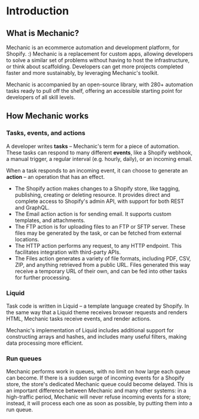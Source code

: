 # Introduction

## What is Mechanic?

Mechanic is an ecommerce automation and development platform, for Shopify. :\) Mechanic is a replacement for custom apps, allowing developers to solve a similar set of problems without having to host the infrastructure, or think about scaffolding. Developers can get more projects completed faster and more sustainably, by leveraging Mechanic's toolkit.

Mechanic is accompanied by an open-source library, with 280+ automation tasks ready to pull off the shelf, offering an accessible starting point for developers of all skill levels.

## How Mechanic works

### Tasks, events, and actions

A developer writes **tasks** – Mechanic's term for a piece of automation. These tasks can respond to many different **events**, like a Shopify webhook, a manual trigger, a regular interval \(e.g. hourly, daily\), or an incoming email.

When a task responds to an incoming event, it can choose to generate an **action** – an operation that has an effect.

* The Shopify action makes changes to a Shopify store, like tagging, publishing, creating or deleting resource. It provides direct and complete access to Shopify's admin API, with support for both REST and GraphQL.
* The Email action action is for sending email. It supports custom templates, and attachments.
* The FTP action is for uploading files to an FTP or SFTP server. These files may be generated by the task, or can be fetched from external locations.
* The HTTP action performs any request, to any HTTP endpoint. This facilitates integration with third-party APIs.
* The Files action generates a variety of file formats, including PDF, CSV, ZIP, and anything retrieved from a public URL. Files generated this way receive a temporary URL of their own, and can be fed into other tasks for further processing.

### Liquid

Task code is written in Liquid – a template language created by Shopify. In the same way that a Liquid theme receives browser requests and renders HTML, Mechanic tasks receive events, and render actions.

Mechanic's implementation of Liquid includes additional support for constructing arrays and hashes, and includes many useful filters, making data processing more efficient.

### Run queues

Mechanic performs work in queues, with no limit on how large each queue can become. If there is a sudden surge of incoming events for a Shopify store, the store's dedicated Mechanic queue could become delayed. This is an important difference between Mechanic and many other systems: in a high-traffic period, Mechanic will never refuse incoming events for a store; instead, it will process each one as soon as possible, by putting them into a run queue.

